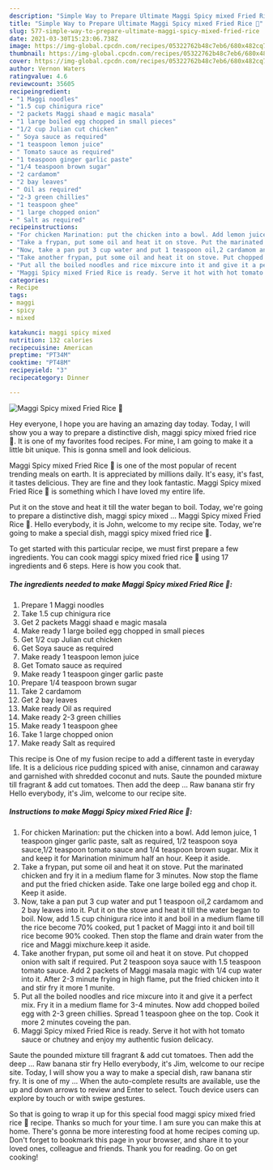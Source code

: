 ```yaml
---
description: "Simple Way to Prepare Ultimate Maggi Spicy mixed Fried Rice 🍚"
title: "Simple Way to Prepare Ultimate Maggi Spicy mixed Fried Rice 🍚"
slug: 577-simple-way-to-prepare-ultimate-maggi-spicy-mixed-fried-rice
date: 2021-03-30T15:23:06.738Z
image: https://img-global.cpcdn.com/recipes/05322762b48c7eb6/680x482cq70/maggi-spicy-mixed-fried-rice-recipe-main-photo.jpg
thumbnail: https://img-global.cpcdn.com/recipes/05322762b48c7eb6/680x482cq70/maggi-spicy-mixed-fried-rice-recipe-main-photo.jpg
cover: https://img-global.cpcdn.com/recipes/05322762b48c7eb6/680x482cq70/maggi-spicy-mixed-fried-rice-recipe-main-photo.jpg
author: Vernon Waters
ratingvalue: 4.6
reviewcount: 35605
recipeingredient:
- "1 Maggi noodles"
- "1.5 cup chinigura rice"
- "2 packets Maggi shaad e magic masala"
- "1 large boiled egg chopped in small pieces"
- "1/2 cup Julian cut chicken"
- " Soya sauce as required"
- "1 teaspoon lemon juice"
- " Tomato sauce as required"
- "1 teaspoon ginger garlic paste"
- "1/4 teaspoon brown sugar"
- "2 cardamom"
- "2 bay leaves"
- " Oil as required"
- "2-3 green chillies"
- "1 teaspoon ghee"
- "1 large chopped onion"
- " Salt as required"
recipeinstructions:
- "For chicken Marination: put the chicken into a bowl. Add lemon juice, 1 teaspoon ginger garlic paste, salt as required, 1/2 teaspoon soya sauce,1/2 teaspoon tomato sauce and 1/4 teaspoon brown sugar. Mix it and keep it for Marination minimum half an hour. Keep it aside."
- "Take a frypan, put some oil and heat it on stove. Put the marinated chicken and fry it in a medium flame for 3 minutes. Now stop the flame and put the fried chicken aside. Take one large boiled egg and chop it. Keep it aside."
- "Now, take a pan put 3 cup water and put 1 teaspoon oil,2 cardamom and 2 bay leaves into it. Put it on the stove and heat it till the water began to boil. Now, add 1.5 cup chinigura rice into it and boil in a medium flame till the rice become 70% cooked, put 1 packet of Maggi into it and boil till rice become 90% cooked. Then stop the flame and drain water from the rice and Maggi mixchure.keep it aside."
- "Take another frypan, put some oil and heat it on stove. Put chopped onion with salt if required. Put 2 teaspoon soya sauce with 1.5 teaspoon tomato sauce. Add 2 packets of Maggi masala magic with 1/4 cup water into it. After 2-3 minute frying in high flame, put the fried chicken into it and stir fry it more 1 munite."
- "Put all the boiled noodles and rice mixcure into it and give it a perfect mix. Fry it in a medium flame for 3-4 minutes. Now add chopped boiled egg with 2-3 green chillies. Spread 1 teaspoon ghee on the top. Cook it more 2 minutes coveing the pan."
- "Maggi Spicy mixed Fried Rice is ready. Serve it hot with hot tomato sauce or chutney and enjoy my authentic fusion delicacy."
categories:
- Recipe
tags:
- maggi
- spicy
- mixed

katakunci: maggi spicy mixed 
nutrition: 132 calories
recipecuisine: American
preptime: "PT34M"
cooktime: "PT48M"
recipeyield: "3"
recipecategory: Dinner

---
```



![Maggi Spicy mixed Fried Rice 🍚](https://img-global.cpcdn.com/recipes/05322762b48c7eb6/680x482cq70/maggi-spicy-mixed-fried-rice-recipe-main-photo.jpg)

Hey everyone, I hope you are having an amazing day today. Today, I will show you a way to prepare a distinctive dish, maggi spicy mixed fried rice 🍚. It is one of my favorites food recipes. For mine, I am going to make it a little bit unique. This is gonna smell and look delicious.

Maggi Spicy mixed Fried Rice 🍚 is one of the most popular of recent trending meals on earth. It is appreciated by millions daily. It's easy, it's fast, it tastes delicious. They are fine and they look fantastic. Maggi Spicy mixed Fried Rice 🍚 is something which I have loved my entire life.

Put it on the stove and heat it till the water began to boil. Today, we&#39;re going to prepare a distinctive dish, maggi spicy mixed … Maggi Spicy mixed Fried Rice 🍚. Hello everybody, it is John, welcome to my recipe site. Today, we&#39;re going to make a special dish, maggi spicy mixed fried rice 🍚.


To get started with this particular recipe, we must first prepare a few ingredients. You can cook maggi spicy mixed fried rice 🍚 using 17 ingredients and 6 steps. Here is how you cook that.

<!--inarticleads1-->

##### The ingredients needed to make Maggi Spicy mixed Fried Rice 🍚:

1. Prepare 1 Maggi noodles
1. Take 1.5 cup chinigura rice
1. Get 2 packets Maggi shaad e magic masala
1. Make ready 1 large boiled egg chopped in small pieces
1. Get 1/2 cup Julian cut chicken
1. Get  Soya sauce as required
1. Make ready 1 teaspoon lemon juice
1. Get  Tomato sauce as required
1. Make ready 1 teaspoon ginger garlic paste
1. Prepare 1/4 teaspoon brown sugar
1. Take 2 cardamom
1. Get 2 bay leaves
1. Make ready  Oil as required
1. Make ready 2-3 green chillies
1. Make ready 1 teaspoon ghee
1. Take 1 large chopped onion
1. Make ready  Salt as required


This recipe is One of my fusion recipe to add a different taste in everyday life. It is a delicious rice pudding spiced with anise, cinnamon and caraway and garnished with shredded coconut and nuts. Saute the pounded mixture till fragrant &amp; add cut tomatoes. Then add the deep … Raw banana stir fry Hello everybody, it&#39;s Jim, welcome to our recipe site. 

<!--inarticleads2-->

##### Instructions to make Maggi Spicy mixed Fried Rice 🍚:

1. For chicken Marination: put the chicken into a bowl. Add lemon juice, 1 teaspoon ginger garlic paste, salt as required, 1/2 teaspoon soya sauce,1/2 teaspoon tomato sauce and 1/4 teaspoon brown sugar. Mix it and keep it for Marination minimum half an hour. Keep it aside.
1. Take a frypan, put some oil and heat it on stove. Put the marinated chicken and fry it in a medium flame for 3 minutes. Now stop the flame and put the fried chicken aside. Take one large boiled egg and chop it. Keep it aside.
1. Now, take a pan put 3 cup water and put 1 teaspoon oil,2 cardamom and 2 bay leaves into it. Put it on the stove and heat it till the water began to boil. Now, add 1.5 cup chinigura rice into it and boil in a medium flame till the rice become 70% cooked, put 1 packet of Maggi into it and boil till rice become 90% cooked. Then stop the flame and drain water from the rice and Maggi mixchure.keep it aside.
1. Take another frypan, put some oil and heat it on stove. Put chopped onion with salt if required. Put 2 teaspoon soya sauce with 1.5 teaspoon tomato sauce. Add 2 packets of Maggi masala magic with 1/4 cup water into it. After 2-3 minute frying in high flame, put the fried chicken into it and stir fry it more 1 munite.
1. Put all the boiled noodles and rice mixcure into it and give it a perfect mix. Fry it in a medium flame for 3-4 minutes. Now add chopped boiled egg with 2-3 green chillies. Spread 1 teaspoon ghee on the top. Cook it more 2 minutes coveing the pan.
1. Maggi Spicy mixed Fried Rice is ready. Serve it hot with hot tomato sauce or chutney and enjoy my authentic fusion delicacy.


Saute the pounded mixture till fragrant &amp; add cut tomatoes. Then add the deep … Raw banana stir fry Hello everybody, it&#39;s Jim, welcome to our recipe site. Today, I will show you a way to make a special dish, raw banana stir fry. It is one of my … When the auto-complete results are available, use the up and down arrows to review and Enter to select. Touch device users can explore by touch or with swipe gestures. 

So that is going to wrap it up for this special food maggi spicy mixed fried rice 🍚 recipe. Thanks so much for your time. I am sure you can make this at home. There's gonna be more interesting food at home recipes coming up. Don't forget to bookmark this page in your browser, and share it to your loved ones, colleague and friends. Thank you for reading. Go on get cooking!
